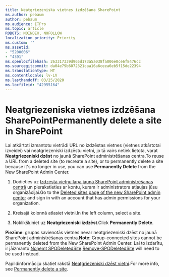 ```yaml
---
title: Neatgriezeniska vietnes izdzēšana SharePoint
ms.author: pebaum
author: pebaum
ms.audience: ITPro
ms.topic: article
ROBOTS: NOINDEX, NOFOLLOW
localization_priority: Priority
ms.custom: ''
ms.assetid:
- "5200006"
- "4391"
ms.openlocfilehash: 263317339d965d173a5a038fa006e0ce6f8476cc
ms.sourcegitcommit: da04e79b6072321caa16a6ceea6eb5f15de22394
ms.translationtype: HT
ms.contentlocale: lv-LV
ms.lasthandoff: 03/25/2020
ms.locfileid: "42955164"
---
```

# <a name="permanently-delete-a-site-in-sharepoint"></a><span data-ttu-id="9279f-102">Neatgriezeniska vietnes izdzēšana SharePoint</span><span class="sxs-lookup"><span data-stu-id="9279f-102">Permanently delete a site in SharePoint</span></span>

<span data-ttu-id="9279f-103">Lai atkārtoti izmantotu vietrādi URL no izdzēstas vietnes (vietnes atkārtotai izveidei) vai neatgriezeniski izdzēstu vietni, jo tā vairs netiek lietota, varat **Neatgriezeniski dzēst** no jaunā SharePoint administrēšanas centra.</span><span class="sxs-lookup"><span data-stu-id="9279f-103">To reuse a URL from a deleted site (to recreate a site), or to permanently delete a site because it's no longer in use, you can use **Permanently Delete** from the New SharePoint Admin Center.</span></span> 

1. <span data-ttu-id="9279f-104">Dodieties uz [Izdzēstā vietņu lapa jaunā SharePoint administrēšanas centrā](https://admin.microsoft.com/sharepoint?page=recycleBin&modern=true) un pierakstieties ar kontu, kuram ir administratora atļaujas jūsu organizācijai.</span><span class="sxs-lookup"><span data-stu-id="9279f-104">Go to the [Deleted sites page of the new SharePoint admin center](https://admin.microsoft.com/sharepoint?page=recycleBin&modern=true) and sign in with an account that has admin permissions for your organization.</span></span> 

2. <span data-ttu-id="9279f-105">Kreisajā kolonnā atlasiet vietni.</span><span class="sxs-lookup"><span data-stu-id="9279f-105">In the left column, select a site.</span></span> 

3. <span data-ttu-id="9279f-106">Noklikšķiniet uz **Neatgriezeniski izdzēst**.</span><span class="sxs-lookup"><span data-stu-id="9279f-106">Click **Permanently Delete**.</span></span> 

<span data-ttu-id="9279f-107">**Piezīme**: grupas savienotās vietnes nevar neatgriezeniski dzēst no jaunā SharePoint administrēšanas centra.</span><span class="sxs-lookup"><span data-stu-id="9279f-107">**Note**: Group-connected sites cannot be permanently deleted from the New SharePoint Admin Center.</span></span> <span data-ttu-id="9279f-108">Lai to izdarītu, ir jāizmanto [Noņemt SPODeletedSite](https://docs.microsoft.com/powershell/module/sharepoint-online/remove-spodeletedsite).</span><span class="sxs-lookup"><span data-stu-id="9279f-108">[Remove-SPODeletedSite](https://docs.microsoft.com/powershell/module/sharepoint-online/remove-spodeletedsite) will need to be used instead.</span></span>  

<span data-ttu-id="9279f-109">Papildinformāciju skatiet rakstā [Neatgriezeniski dzēst vietni](https://docs.microsoft.com/sharepoint/delete-site-collection#permanently-delete-a-site).</span><span class="sxs-lookup"><span data-stu-id="9279f-109">For more info, see [Permanently delete a site](https://docs.microsoft.com/sharepoint/delete-site-collection#permanently-delete-a-site).</span></span> 
